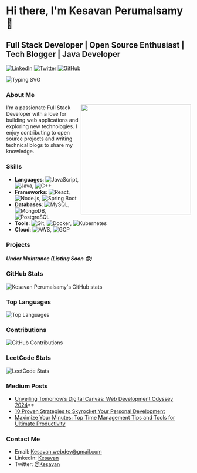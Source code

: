 # Hi there, I'm Kesavan Perumalsamy 👋
## Full Stack Developer | Open Source Enthusiast | Tech Blogger | Java Developer

[![LinkedIn](https://img.shields.io/badge/LinkedIn-Profile-blue?logo=linkedin&logoColor=white&style=for-the-badge)](https://in.linkedin.com/in/kesavanperumalsamy)
[![Twitter](https://img.shields.io/badge/Twitter-Profile-blue?logo=twitter&logoColor=white&style=for-the-badge)](https://twitter.com/Kesavan-PerumalSwamy)
[![GitHub](https://img.shields.io/badge/GitHub-Follow-blue?logo=github&logoColor=white&style=for-the-badge)](https://github.com/Kesavan-PerumalSwamy)

![Typing SVG](https://readme-typing-svg.herokuapp.com?color=%2336BCF7&lines=Full+Stack+Developer;Java+Developer;Open+Source+Enthusiast;Tech+Blogger)

### About Me

<img src="https://media.giphy.com/media/836HiJc7pgzy8iNXCn/giphy.gif" width="300" align="right">

I'm a passionate Full Stack Developer with a love for building web applications and exploring new technologies. I enjoy contributing to open source projects and writing technical blogs to share my knowledge.

### Skills

- **Languages**: ![JavaScript](https://img.shields.io/badge/-JavaScript-333333?style=flat&logo=javascript), ![Java](https://img.shields.io/badge/-Java-333333?style=flat&logo=java), ![C++](https://img.shields.io/badge/-C++-333333?style=flat&logo=c%2b%2b)
- **Frameworks**: ![React](https://img.shields.io/badge/-React-333333?style=flat&logo=react), ![Node.js](https://img.shields.io/badge/-Node.js-333333?style=flat&logo=node.js), ![Spring Boot](https://img.shields.io/badge/-Spring%20Boot-333333?style=flat&logo=spring)
- **Databases**: ![MySQL](https://img.shields.io/badge/-MySQL-333333?style=flat&logo=mysql), ![MongoDB](https://img.shields.io/badge/-MongoDB-333333?style=flat&logo=mongodb), ![PostgreSQL](https://img.shields.io/badge/-PostgreSQL-333333?style=flat&logo=postgresql)
- **Tools**: ![Git](https://img.shields.io/badge/-Git-333333?style=flat&logo=git), ![Docker](https://img.shields.io/badge/-Docker-333333?style=flat&logo=docker),  ![Kubernetes](https://img.shields.io/badge/-Kubernetes-333333?style=flat&logo=kubernetes)
- **Cloud**: ![AWS](https://img.shields.io/badge/-AWS-333333?style=flat&logo=amazon-aws), ![GCP](https://img.shields.io/badge/-GCP-333333?style=flat&logo=google-cloud)

### Projects

##### Under Maintance *(Listing Soon* 😊)

### GitHub Stats

![Kesavan Perumalsamy's GitHub stats](https://github-readme-stats.vercel.app/api?username=Kesavan-PerumalSwamy&show_icons=true&theme=radical&include_all_commits=true)

### Top Languages

![Top Languages](https://github-readme-stats.vercel.app/api/top-langs/?username=Kesavan-PerumalSwamy&layout=compact&theme=radical)

### Contributions

![GitHub Contributions](https://github-readme-streak-stats.herokuapp.com/?user=Kesavan-PerumalSwamy&theme=radical)

### LeetCode Stats

![LeetCode Stats](https://leetcard.jacoblin.cool/kesavan-perumalswamy?ext=heatmap)

### Medium Posts
- [Unveiling Tomorrow’s Digital Canvas: Web Development Odyssey 2024](https://medium.com/@kesavanWebDev/unveiling-tomorrows-digital-canvas-web-development-odyssey-2024-8290ad223089)**
- [10 Proven Strategies to Skyrocket Your Personal Development](https://medium.com/@kesavanWebDev/10-proven-strategies-to-skyrocket-your-personal-development-96a387655ec1)
- [Maximize Your Minutes: Top Time Management Tips and Tools for Ultimate Productivity](https://medium.com/@kesavanWebDev/maximize-your-minutes-top-time-management-tips-and-tools-for-ultimate-productivity-c2e87735d916)
### Contact Me

- Email: [Kesavan.webdev@gmail.com](mailto:kesavan.webdev@example.com)
- LinkedIn: [Kesavan ](https://www.linkedin.com/in/johndoe)
- Twitter: [@Kesavan](https://twitter.com/johndoe)
